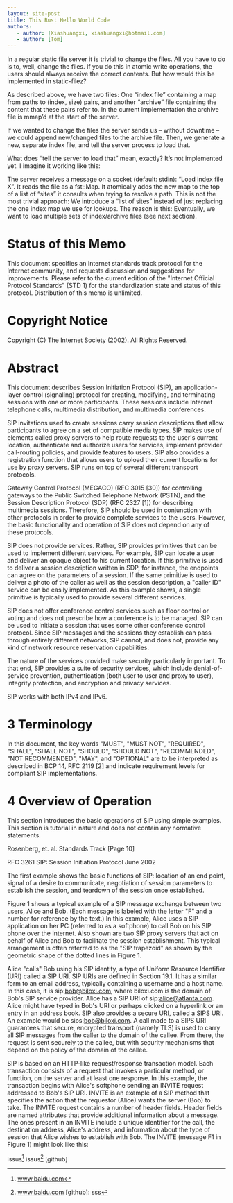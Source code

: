 ```yaml
---
layout: site-post
title: This Rust Hello World Code
authors: 
   - author: [Xiashuangxi, xiashuangxi@hotmail.com]
   - author: [Tom]
---
```

In a regular static file server it is trivial to change the files. All you have to do is to, well, change the files. If you do this in atomic write operations, the users should always receive the correct contents. But how would this be implemented in static-filez?

As described above, we have two files: One “index file” containing a map from paths to (index, size) pairs, and another “archive” file containing the content that these pairs refer to. In the current implementation the archive file is mmap’d at the start of the server.

If we wanted to change the files the server sends us – without downtime – we could append new/changed files to the archive file. Then, we generate a new, separate index file, and tell the server process to load that.

What does “tell the server to load that” mean, exactly? It’s not implemented yet. I imagine it working like this:

The server receives a message on a socket (default: stdin): “Load index file X”.
It reads the file as a fst::Map.
It atomically adds the new map to the top of a list of “sites” it consults when trying to resolve a path.
This is not the most trivial approach: We introduce a “list of sites” instead of just replacing the one index map we use for lookups. The reason is this: Eventually, we want to load multiple sets of index/archive files (see next section).

# Status of this Memo

   This document specifies an Internet standards track protocol for the
   Internet community, and requests discussion and suggestions for
   improvements.  Please refer to the current edition of the "Internet
   Official Protocol Standards" (STD 1) for the standardization state
   and status of this protocol.  Distribution of this memo is unlimited.

# Copyright Notice

   Copyright (C) The Internet Society (2002).  All Rights Reserved.

# Abstract

   This document describes Session Initiation Protocol (SIP), an
   application-layer control (signaling) protocol for creating,
   modifying, and terminating sessions with one or more participants.
   These sessions include Internet telephone calls, multimedia
   distribution, and multimedia conferences.

   SIP invitations used to create sessions carry session descriptions
   that allow participants to agree on a set of compatible media types.
   SIP makes use of elements called proxy servers to help route requests
   to the user's current location, authenticate and authorize users for
   services, implement provider call-routing policies, and provide
   features to users.  SIP also provides a registration function that
   allows users to upload their current locations for use by proxy
   servers.  SIP runs on top of several different transport protocols.

Gateway Control Protocol (MEGACO) (RFC 3015 [30]) for controlling
   gateways to the Public Switched Telephone Network (PSTN), and the
   Session Description Protocol (SDP) (RFC 2327 [1]) for describing
   multimedia sessions.  Therefore, SIP should be used in conjunction
   with other protocols in order to provide complete services to the
   users.  However, the basic functionality and operation of SIP does
   not depend on any of these protocols.

   SIP does not provide services.  Rather, SIP provides primitives that
   can be used to implement different services.  For example, SIP can
   locate a user and deliver an opaque object to his current location.
   If this primitive is used to deliver a session description written in
   SDP, for instance, the endpoints can agree on the parameters of a
   session.  If the same primitive is used to deliver a photo of the
   caller as well as the session description, a "caller ID" service can
   be easily implemented.  As this example shows, a single primitive is
   typically used to provide several different services.

   SIP does not offer conference control services such as floor control
   or voting and does not prescribe how a conference is to be managed.
   SIP can be used to initiate a session that uses some other conference
   control protocol.  Since SIP messages and the sessions they establish
   can pass through entirely different networks, SIP cannot, and does
   not, provide any kind of network resource reservation capabilities.

   The nature of the services provided make security particularly
   important.  To that end, SIP provides a suite of security services,
   which include denial-of-service prevention, authentication (both user
   to user and proxy to user), integrity protection, and encryption and
   privacy services.

   SIP works with both IPv4 and IPv6.

# 3 Terminology

   In this document, the key words "MUST", "MUST NOT", "REQUIRED",
   "SHALL", "SHALL NOT", "SHOULD", "SHOULD NOT", "RECOMMENDED", "NOT
   RECOMMENDED", "MAY", and "OPTIONAL" are to be interpreted as
   described in BCP 14, RFC 2119 [2] and indicate requirement levels for
   compliant SIP implementations.

# 4 Overview of Operation

   This section introduces the basic operations of SIP using simple
   examples.  This section is tutorial in nature and does not contain
   any normative statements.





Rosenberg, et. al.          Standards Track                    [Page 10]
 
RFC 3261            SIP: Session Initiation Protocol           June 2002


   The first example shows the basic functions of SIP: location of an
   end point, signal of a desire to communicate, negotiation of session
   parameters to establish the session, and teardown of the session once
   established.

   Figure 1 shows a typical example of a SIP message exchange between
   two users, Alice and Bob.  (Each message is labeled with the letter
   "F" and a number for reference by the text.)  In this example, Alice
   uses a SIP application on her PC (referred to as a softphone) to call
   Bob on his SIP phone over the Internet.  Also shown are two SIP proxy
   servers that act on behalf of Alice and Bob to facilitate the session
   establishment.  This typical arrangement is often referred to as the
   "SIP trapezoid" as shown by the geometric shape of the dotted lines
   in Figure 1.

   Alice "calls" Bob using his SIP identity, a type of Uniform Resource
   Identifier (URI) called a SIP URI. SIP URIs are defined in Section
   19.1.  It has a similar form to an email address, typically
   containing a username and a host name.  In this case, it is
   sip:bob@biloxi.com, where biloxi.com is the domain of Bob's SIP
   service provider.  Alice has a SIP URI of sip:alice@atlanta.com.
   Alice might have typed in Bob's URI or perhaps clicked on a hyperlink
   or an entry in an address book.  SIP also provides a secure URI,
   called a SIPS URI.  An example would be sips:bob@biloxi.com.  A call
   made to a SIPS URI guarantees that secure, encrypted transport
   (namely TLS) is used to carry all SIP messages from the caller to the
   domain of the callee.  From there, the request is sent securely to
   the callee, but with security mechanisms that depend on the policy of
   the domain of the callee.

   SIP is based on an HTTP-like request/response transaction model.
   Each transaction consists of a request that invokes a particular
   method, or function, on the server and at least one response.  In
   this example, the transaction begins with Alice's softphone sending
   an INVITE request addressed to Bob's SIP URI.  INVITE is an example
   of a SIP method that specifies the action that the requestor (Alice)
   wants the server (Bob) to take.  The INVITE request contains a number
   of header fields.  Header fields are named attributes that provide
   additional information about a message.  The ones present in an
   INVITE include a unique identifier for the call, the destination
   address, Alice's address, and information about the type of session
   that Alice wishes to establish with Bob.  The INVITE (message F1 in
   Figure 1) might look like this:

   issus[^sss1]
   issus[^2]
   [github]

   [^sss1]: www.baidu.com
   [^2]: www.baidu.com
   [github]: sss